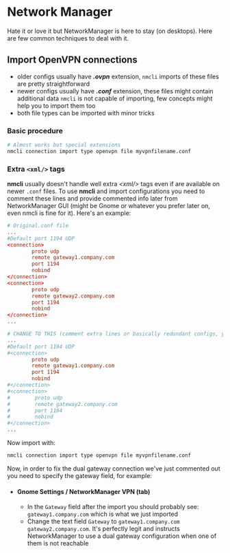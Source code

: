 # Network Manager
Hate it or love it but NetworkManager is here to stay (on desktops). Here are few common techniques to deal with it.

## Import OpenVPN connections
- older configs usually have **_.ovpn_** extension, `nmcli` imports of these files are pretty straightforward
- newer configs usually have **_.conf_** extension, these files might contain additional data `nmcli` is not capable of importing, few concepts might help you to import them too
- both file types can be imported with minor tricks

### Basic procedure
```sh
# Almost works but special extensions
nmcli connection import type openvpn file myvpnfilename.conf
```

### Extra `<xml/>` tags
**nmcli** usually doesn't handle well extra _\<xml/>_ tags even if are available on newer `.conf` files. 
To use **nmcli** and import configurations you need to comment these lines and provide commented info later from NetworkManager GUI 
(might be Gnome or whatever you prefer later on, even nmcli is fine for it). Here's an example:
```conf
# Original.conf file
...
#Default port 1194 UDP
<connection>
        proto udp
        remote gateway1.company.com
        port 1194
        nobind
</connection>
<connection>
        proto udp
        remote gateway2.company.com
        port 1194
        nobind
</connection>
...
```
```conf
# CHANGE TO THIS (comment extra lines or basically redundant configs, you'll adapt them later on
...
#Default port 1194 UDP
#<connection>
        proto udp
        remote gateway1.company.com
        port 1194
        nobind
#</connection>
#<connection>
#        proto udp
#        remote gateway2.company.com
#        port 1194
#        nobind
#</connection>
...
```
Now import with:
```sh
nmcli connection import type openvpn file myvpnfilename.conf
```
Now, in order to fix the dual gateway connection we've just commented out you need to specify the gateway field, for example:
- #### Gnome Settings / NetworkManager VPN (tab)
    - In the `Gateway` field after the import you should probably see: `gateway1.company.com` which is what we just imported
    - Change the text field `Gateway` to `gateway1.company.com gateway2.company.com`. It's perfectly legit and instructs NetworkManager
      to use a dual gateway configuration when one of them is not reachable
